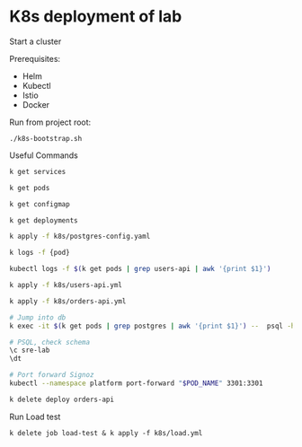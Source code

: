 # K8s deployment of lab

Start a cluster

Prerequisites:
- Helm
- Kubectl
- Istio
- Docker

Run from project root:
```
./k8s-bootstrap.sh
```


Useful Commands
```bash
k get services

k get pods

k get configmap

k get deployments

k apply -f k8s/postgres-config.yaml

k logs -f {pod} 

kubectl logs -f $(k get pods | grep users-api | awk '{print $1}')

k apply -f k8s/users-api.yml

k apply -f k8s/orders-api.yml

# Jump into db
k exec -it $(k get pods | grep postgres | awk '{print $1}') --  psql -h localhost -U morpheus --password -p 5432 sre-lab

# PSQL, check schema
\c sre-lab
\dt

# Port forward Signoz
kubectl --namespace platform port-forward "$POD_NAME" 3301:3301

k delete deploy orders-api
```

Run Load test
```
k delete job load-test & k apply -f k8s/load.yml
```